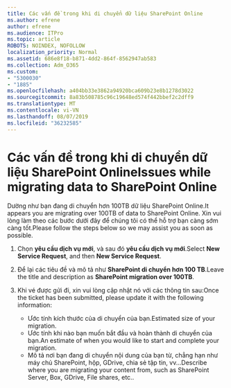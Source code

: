 ```yaml
---
title: Các vấn đề trong khi di chuyển dữ liệu SharePoint Online
ms.author: efrene
author: efrene
ms.audience: ITPro
ms.topic: article
ROBOTS: NOINDEX, NOFOLLOW
localization_priority: Normal
ms.assetid: 686e8f18-b871-4dd2-864f-8562947ab583
ms.collection: Adm_O365
ms.custom:
- "5300030"
- "1885"
ms.openlocfilehash: a404bb33e3862a94920bca609b23e8b1278d3022
ms.sourcegitcommit: 8a83b508785c96c19648ed574f442bbef2c2dff9
ms.translationtype: MT
ms.contentlocale: vi-VN
ms.lasthandoff: 08/07/2019
ms.locfileid: "36232585"
---
```

# <a name="issues-while-migrating-data-to-sharepoint-online"></a><span data-ttu-id="02b55-102">Các vấn đề trong khi di chuyển dữ liệu SharePoint Online</span><span class="sxs-lookup"><span data-stu-id="02b55-102">Issues while migrating data to SharePoint Online</span></span>

<span data-ttu-id="02b55-103">Dường như bạn đang di chuyển hơn 100TB dữ liệu SharePoint Online.</span><span class="sxs-lookup"><span data-stu-id="02b55-103">It appears you are migrating over 100TB of data to SharePoint Online.</span></span> <span data-ttu-id="02b55-104">Xin vui lòng làm theo các bước dưới đây để chúng tôi có thể hỗ trợ bạn càng sớm càng tốt.</span><span class="sxs-lookup"><span data-stu-id="02b55-104">Please follow the steps below so we may assist you as soon as possible.</span></span> 

1. <span data-ttu-id="02b55-105">Chọn **yêu cầu dịch vụ mới**, và sau đó **yêu cầu dịch vụ mới**.</span><span class="sxs-lookup"><span data-stu-id="02b55-105">Select **New Service Request**, and then **New Service Request**.</span></span> 
2. <span data-ttu-id="02b55-106">Để lại các tiêu đề và mô tả như **SharePoint di chuyển hơn 100 TB**.</span><span class="sxs-lookup"><span data-stu-id="02b55-106">Leave the title and description as **SharePoint migration over 100TB**.</span></span>
3. <span data-ttu-id="02b55-107">Khi vé được gửi đi, xin vui lòng cập nhật nó với các thông tin sau:</span><span class="sxs-lookup"><span data-stu-id="02b55-107">Once the ticket has been submitted, please update it with the following information:</span></span> 

    - <span data-ttu-id="02b55-108">Ước tính kích thước của di chuyển của bạn.</span><span class="sxs-lookup"><span data-stu-id="02b55-108">Estimated size of your migration.</span></span>
    - <span data-ttu-id="02b55-109">Ước tính khi nào bạn muốn bắt đầu và hoàn thành di chuyển của bạn.</span><span class="sxs-lookup"><span data-stu-id="02b55-109">An estimate of when you would like to start and complete your migration.</span></span>
    - <span data-ttu-id="02b55-110">Mô tả nơi bạn đang di chuyển nội dung của bạn từ, chẳng hạn như máy chủ SharePoint, hộp, GDrive, chia sẻ tập tin, vv...</span><span class="sxs-lookup"><span data-stu-id="02b55-110">Describe where you are migrating your content from, such as SharePoint Server, Box, GDrive, File shares, etc..</span></span>


  

